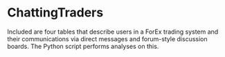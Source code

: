 # ChattingTraders

Included are four tables that describe users in a ForEx trading system and their communications via direct messages and forum-style discussion boards.  The Python script performs analyses on this.
